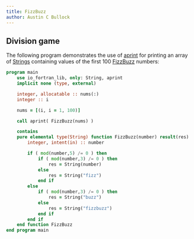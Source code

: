 ```yaml
---
title: FizzBuzz
author: Austin C Bullock
---
```


## Division game

The following program demonstrates the use of
[aprint](../Ref/aprint.html) for printing an array of
[Strings](../../type/string.html) containing values of the first 100
[FizzBuzz](https://en.wikipedia.org/wiki/Fizz_buzz) numbers:

```fortran
program main
    use io_fortran_lib, only: String, aprint
    implicit none (type, external)

    integer, allocatable :: nums(:)
    integer :: i

    nums = [(i, i = 1, 100)]

    call aprint( FizzBuzz(nums) )

    contains
    pure elemental type(String) function FizzBuzz(number) result(res)
        integer, intent(in) :: number

        if ( mod(number,5) /= 0 ) then
            if ( mod(number,3) /= 0 ) then
                res = String(number)
            else
                res = String("fizz")
            end if
        else
            if ( mod(number,3) /= 0 ) then
                res = String("buzz")
            else
                res = String("fizzbuzz")
            end if
        end if
    end function FizzBuzz
end program main
```
